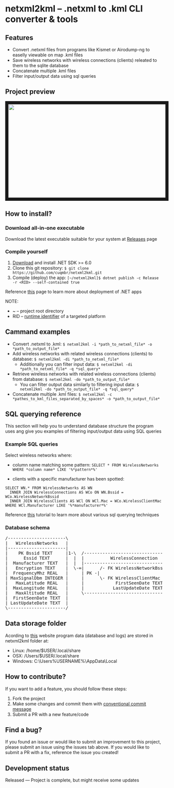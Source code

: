 # netxml2kml – .netxml to .kml CLI converter & tools

## Features
 
- Convert .netxml files from programs like Kismet or Airodump-ng to easelly viewable on map .kml files
- Save wireless networks with wireless connections (clients) releated to them to the sqlite database
- Concatenate multiple .kml files
- Filter input/output data using sql queries

## Project preview

<div style="display: flex;">
  <img src="http://drive.google.com/uc?export=view&id=1LsLWYtvKkqxeFwEhixMzFx8mZ6FT-iI6" alt="" width="618" height="300"  border="10" />
</div>                                                                                                                       

## How to install?

### Download all-in-one executable

Download the latest executable suitable for your system at [Releases](https://github.com/cuqmbr/netxml2kml/releases) page

### Compile yourself

1. [Download](https://dotnet.microsoft.com/download) and install .NET SDK >= 6.0
2. Clone this git repository: `$ git clone https://github.com/cuqmbr/netxml2kml.git`
3. Compile (deploy) the app: `[~/netxml2kml]$ dotnet publish -c Release -r <RID> --self-contained true`

Reference [this](https://docs.microsoft.com/en-us/dotnet/core/deploying/) page to learn more about deployment of .NET apps

NOTE: 

- ~ – project root directory
- RID – [runtime identifier](https://docs.microsoft.com/en-us/dotnet/core/rid-catalog) of a targeted platform

<!--## How to tweak this project for your own uses?

-->

## Cammand examples

- Convert .netxml to .kml: `$ netxml2kml -i *path_to_netxml_file* -o *path_to_output_file*`
- Add wireless networks with related wireless connections (clients) to database: `$ netxml2kml -di *path_to_netxml_file*`
  - Additionally you can filter input data: `$ netxml2kml -di *path_to_netxml_file* -q *sql_query*`
- Retrieve wireless networks with related wireless connections (clients) from database: `$ netxml2kml -do *path_to_output_file*`
  - You can filter output data similarly to filtering input data: `$ netxml2kml -do *path_to_output_file* -q *sql_query*`
- Concatenate multiple .kml files: `$ netxml2kml -c *pathes_to_kml_files_separated_by_spaces* -o *path_to_output_file*`

## SQL querying reference

This section will help you to understand database structure the program uses ang give you examples of filtering input/output data using SQL queries

### Example SQL queries

Select wireless networks where:

- column name matching some pattern: `SELECT * FROM WirelessNetworks WHERE *column name* LIKE '%*pattern*%'`

- clients with a specific manufacturer has been spotted:
```
SELECT WN.* FROM WirelessNetworks AS WN
  INNER JOIN WirelessConnections AS WCo ON WN.Bssid = WCo.WirelessNetworkBssid
  INNER JOIN WirelessClients AS WCl ON WCl.Mac = WCo.WirelessClientMac
WHERE WCl.Manufacturer LIKE '%*manufacturer*%'
```

Reference [this](https://www.sqlitetutorial.net/) tutorial to learn more about various sql querying techniques

### Database schema

<pre>
/----------------------\                                                                         
|   WirelessNetworks   |                                                                         
|----------------------|                                                                         
|    PK Bssid TEXT     |1-\  /--------------------------------------\     /---------------------\
|      Essid TEXT      |  |  |          WirelessConnection          |     |   WirelessClients   |
|  Manufacturer TEXT   |  |  |--------------------------------------|     |---------------------|
|   Encryption TEXT    |  \-∞|      /- FK WirelessNetworkBssid TEXT |  /-1|     PK Mac TEXT     |
|  FrequencyMhz REAL   |     | PK -|                                |  |  |  Manufacturer TEXT  |
| MaxSignalDbm INTEGER |     |      \- FK WirelessClientMac TEXT    |∞-/  |  FirstSeenDate TEXT |
|   MaxLatitude REAL   |     |            FirstSeenDate TEXT        |     | LastUpdateDate TEXT |
|  MaxLongitude REAL   |     |           LastUpdateDate TEXT        |     \---------------------/
|   MaxAltitude REAL   |     \--------------------------------------/                            
|  FirstSeenDate TEXT  |                                                                         
| LastUpdateDate TEXT  |                                                                         
\----------------------/                                                                         
</pre>

## Data storage folder

Acording to [this](https://jimrich.sk/environment-specialfolder-on-windows-linux-and-os-x/) website program data (database and logs) are stored in netxml2kml folder at:

- Linux: /home/$USER/.local/share
- OSX: /Users/$USER/.local/share
- Windows: C:\Users\%USERNAME%\AppData\Local

## How to contribute?

If you want to add a feature, you should follow these steps:

1. Fork the project
2. Make some changes and commit them with [conventional commit message](https://www.freecodecamp.org/news/how-to-write-better-git-commit-messages/)
3. Submit a PR with a new feature/code

## Find a bug?

If you found an issue or would like to submit an improvement to this project, please submit an issue using the issues tab above. If you would like to submit a PR with a fix, reference the issue you created!

<!--
## Known issues (Work in progress)

- The route management page will not load if database contains a route with an empty departure/arrival city date
-->

## Development status

Released — Project is complete, but might receive some updates
